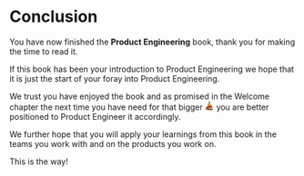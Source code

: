# Conclusion

You have now finished the **Product Engineering** book, thank you for making the time to read it.

If this book has been your introduction to Product Engineering we hope that it is just the start of your foray into Product Engineering.

We trust you have enjoyed the book and as promised in the Welcome chapter the next time you have need for that bigger ![](assets/boat.png) you are better positioned to Product Engineer it accordingly.

 We further hope that you will apply your learnings from this book in the teams you work with and on the products you work on.

 This is the way!
